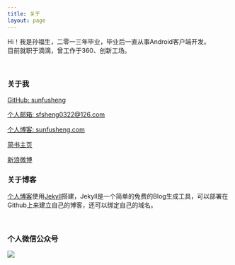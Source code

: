 ```yaml
---
title: 关于
layout: page
---
```


Hi！我是孙福生，二零一三年毕业，毕业后一直从事Android客户端开发。  
目前就职于滴滴，曾工作于360、创新工场。

<br/>

### 关于我

[GitHub: sunfusheng](https://github.com/sunfusheng)  

[个人邮箱: sfsheng0322@126.com](https://mail.126.com/)
  
[个人博客: sunfusheng.com](http://sunfusheng.com/)
  
[简书主页](http://www.jianshu.com/users/88509e7e2ed1/latest_articles)
  
[新浪微博](http://weibo.com/u/3852192525) 

### 关于博客

[个人博客](http://sunfusheng.com/)使用[Jekyll](http://jekyll.bootcss.com/)搭建，Jekyll是一个简单的免费的Blog生成工具，可以部署在Github上来建立自己的博客，还可以绑定自己的域名。

<br/>

### 个人微信公众号

<img src="http://sunfusheng.com/assets/wx_gongzhonghao.png">

<br/>